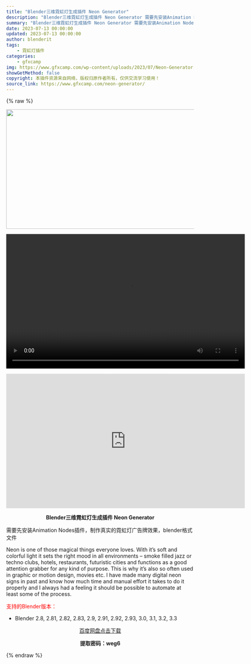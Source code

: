 ```yaml
---
title: "Blender三维霓虹灯生成插件 Neon Generator"
description: "Blender三维霓虹灯生成插件 Neon Generator 需要先安装Animation Nodes插件，制作真实的霓虹灯广告牌效果，blender格式文件 Neon is one of thos..."
summary: "Blender三维霓虹灯生成插件 Neon Generator 需要先安装Animation Nodes插件，制作真实的霓虹灯广告牌效果，blender格式文件 Neon is one of thos..."
date: 2023-07-13 00:00:00
updated: 2023-07-13 00:00:00
author: blenderit
tags: 
    - 霓虹灯插件
categories:
    - gfxcamp
img: https://www.gfxcamp.com/wp-content/uploads/2023/07/Neon-Generator.jpg
showGetMethod: false
copyright: 本插件资源来自网络，版权归原作者所有，仅供交流学习使用！
source_link: https://www.gfxcamp.com/neon-generator/
---
```


{% raw %}
<div><p><img decoding="async" class="aligncenter size-full wp-image-113470" src="https://www.gfxcamp.com/wp-content/uploads/2023/07/Neon-Generator.jpg" data-src="https://www.gfxcamp.com/wp-content/uploads/2023/07/Neon-Generator.jpg" alt="" width="640" height="320" data-srcset="https://www.gfxcamp.com/wp-content/uploads/2023/07/Neon-Generator.jpg 640w, https://www.gfxcamp.com/wp-content/uploads/2023/07/Neon-Generator-150x75.jpg 150w" data-sizes="(max-width: 640px) 100vw, 640px"><br>
</p><center><div style="width: 640px;" class="wp-video"><!--[if lt IE 9]><script>document.createElement('video');</script><![endif]-->
<video class="wp-video-shortcode" id="video-113469-1" width="640" height="360" preload="true" controls="controls"><source type="video/mp4" src="https://cloud.video.taobao.com//play/u/80049544/p/2/e/6/t/1/418416292706.mp4?_=1"></source><a href="https://cloud.video.taobao.com//play/u/80049544/p/2/e/6/t/1/418416292706.mp4">https://cloud.video.taobao.com//play/u/80049544/p/2/e/6/t/1/418416292706.mp4</a></video></div></center><p style="text-align: center;"><iframe loading="lazy" src="https://player.youku.com/embed/XNTk3OTg0MzI5Ng==" width="640" height="360" frameborder="0" allowfullscreen="allowfullscreen" data-mce-fragment="1"></iframe></p><p style="text-align: center;"><strong>Blender三维霓虹灯生成插件 Neon Generator</strong></p><p>需要先安装Animation Nodes插件，制作真实的霓虹灯广告牌效果，blender格式文件</p><p>Neon is one of those magical things everyone loves. With it’s soft and colorful light it sets the right mood in all environments – smoke filled jazz or techno clubs, hotels, restaurants, futuristic cities and functions as a good attention grabber for any kind of purpose. This is why it’s also so often used in graphic or motion design, movies etc. I have made many digital neon signs in past and know how much time and manual effort it takes to do it properly and I always had a feeling it should be possible to automate at least some of the process.</p><p style="text-align: left;"><span style="color: #ff0000;">支持的Blender版本：</span></p><ul>
<li style="text-align: left;">Blender 2.8, 2.81, 2.82, 2.83, 2.9, 2.91, 2.92, 2.93, 3.0, 3.1, 3.2, 3.3</li>
</ul><p style="text-align: center;"><a class="maxbutton-3 maxbutton maxbutton-baidu" target="_blank" rel="noopener" href="https://pan.baidu.com/s/1Kzn22KnLuZ0OJ1g4rH19qQ?pwd=weg6"><span class="mb-text">百度网盘点击下载</span></a></p><p style="text-align: center;"><strong>提取密码：weg6</strong></p></div>
<div style="display: none">gfxcamp</div>
{% endraw %}